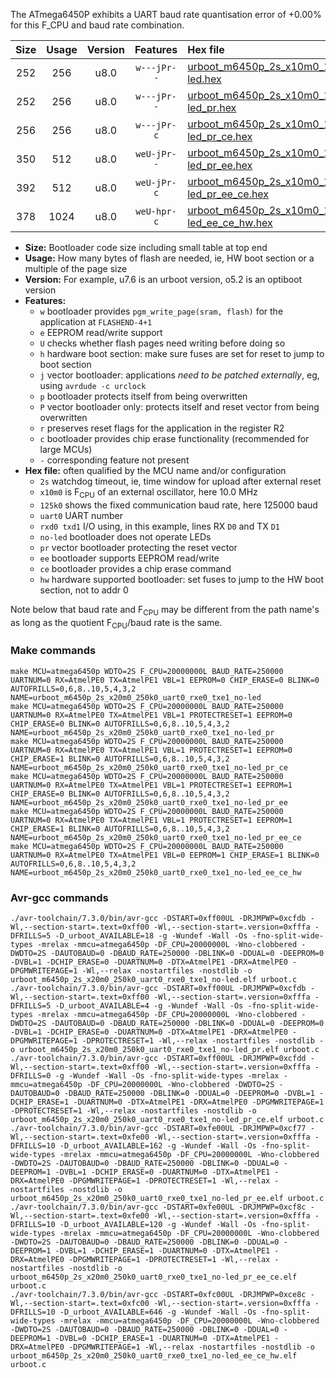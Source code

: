 The ATmega6450P exhibits a UART baud rate quantisation error of +0.00% for this F_CPU and baud rate combination.

|Size|Usage|Version|Features|Hex file|
|:-:|:-:|:-:|:-:|:--|
|252|256|u8.0|`w---jPr--`|[urboot_m6450p_2s_x10m0_125k0_uart0_rxe0_txe1_no-led.hex](https://raw.githubusercontent.com/stefanrueger/urboot.hex/main/mcus/atmega6450p/watchdog_2_s/external_oscillator_x/10m000000_hz/%2B125k0_baud/uart0_rxe0_txe1/no-led/urboot_m6450p_2s_x10m0_125k0_uart0_rxe0_txe1_no-led.hex)|
|252|256|u8.0|`w---jPr--`|[urboot_m6450p_2s_x10m0_125k0_uart0_rxe0_txe1_no-led_pr.hex](https://raw.githubusercontent.com/stefanrueger/urboot.hex/main/mcus/atmega6450p/watchdog_2_s/external_oscillator_x/10m000000_hz/%2B125k0_baud/uart0_rxe0_txe1/no-led/urboot_m6450p_2s_x10m0_125k0_uart0_rxe0_txe1_no-led_pr.hex)|
|256|256|u8.0|`w---jPr-c`|[urboot_m6450p_2s_x10m0_125k0_uart0_rxe0_txe1_no-led_pr_ce.hex](https://raw.githubusercontent.com/stefanrueger/urboot.hex/main/mcus/atmega6450p/watchdog_2_s/external_oscillator_x/10m000000_hz/%2B125k0_baud/uart0_rxe0_txe1/no-led/urboot_m6450p_2s_x10m0_125k0_uart0_rxe0_txe1_no-led_pr_ce.hex)|
|350|512|u8.0|`weU-jPr--`|[urboot_m6450p_2s_x10m0_125k0_uart0_rxe0_txe1_no-led_pr_ee.hex](https://raw.githubusercontent.com/stefanrueger/urboot.hex/main/mcus/atmega6450p/watchdog_2_s/external_oscillator_x/10m000000_hz/%2B125k0_baud/uart0_rxe0_txe1/no-led/urboot_m6450p_2s_x10m0_125k0_uart0_rxe0_txe1_no-led_pr_ee.hex)|
|392|512|u8.0|`weU-jPr-c`|[urboot_m6450p_2s_x10m0_125k0_uart0_rxe0_txe1_no-led_pr_ee_ce.hex](https://raw.githubusercontent.com/stefanrueger/urboot.hex/main/mcus/atmega6450p/watchdog_2_s/external_oscillator_x/10m000000_hz/%2B125k0_baud/uart0_rxe0_txe1/no-led/urboot_m6450p_2s_x10m0_125k0_uart0_rxe0_txe1_no-led_pr_ee_ce.hex)|
|378|1024|u8.0|`weU-hpr-c`|[urboot_m6450p_2s_x10m0_125k0_uart0_rxe0_txe1_no-led_ee_ce_hw.hex](https://raw.githubusercontent.com/stefanrueger/urboot.hex/main/mcus/atmega6450p/watchdog_2_s/external_oscillator_x/10m000000_hz/%2B125k0_baud/uart0_rxe0_txe1/no-led/urboot_m6450p_2s_x10m0_125k0_uart0_rxe0_txe1_no-led_ee_ce_hw.hex)|

- **Size:** Bootloader code size including small table at top end
- **Usage:** How many bytes of flash are needed, ie, HW boot section or a multiple of the page size
- **Version:** For example, u7.6 is an urboot version, o5.2 is an optiboot version
- **Features:**
  + `w` bootloader provides `pgm_write_page(sram, flash)` for the application at `FLASHEND-4+1`
  + `e` EEPROM read/write support
  + `U` checks whether flash pages need writing before doing so
  + `h` hardware boot section: make sure fuses are set for reset to jump to boot section
  + `j` vector bootloader: applications *need to be patched externally*, eg, using `avrdude -c urclock`
  + `p` bootloader protects itself from being overwritten
  + `P` vector bootloader only: protects itself and reset vector from being overwritten
  + `r` preserves reset flags for the application in the register R2
  + `c` bootloader provides chip erase functionality (recommended for large MCUs)
  + `-` corresponding feature not present
- **Hex file:** often qualified by the MCU name and/or configuration
  + `2s` watchdog timeout, ie, time window for upload after external reset
  + `x10m0` is F<sub>CPU</sub> of an external oscillator, here 10.0 MHz
  + `125k0` shows the fixed communication baud rate, here 125000 baud
  + `uart0` UART number
  + `rxd0 txd1` I/O using, in this example, lines RX `D0` and TX `D1`
  + `no-led` bootloader does not operate LEDs
  + `pr` vector bootloader protecting the reset vector
  + `ee` bootloader supports EEPROM read/write
  + `ce` bootloader provides a chip erase command
  + `hw` hardware supported bootloader: set fuses to jump to the HW boot section, not to addr 0


Note below that baud rate and F<sub>CPU</sub> may be different from the path name's as long as the quotient F<sub>CPU</sub>/baud rate is the same.

### Make commands
```
make MCU=atmega6450p WDTO=2S F_CPU=20000000L BAUD_RATE=250000 UARTNUM=0 RX=AtmelPE0 TX=AtmelPE1 VBL=1 EEPROM=0 CHIP_ERASE=0 BLINK=0 AUTOFRILLS=0,6,8..10,5,4,3,2 NAME=urboot_m6450p_2s_x20m0_250k0_uart0_rxe0_txe1_no-led
make MCU=atmega6450p WDTO=2S F_CPU=20000000L BAUD_RATE=250000 UARTNUM=0 RX=AtmelPE0 TX=AtmelPE1 VBL=1 PROTECTRESET=1 EEPROM=0 CHIP_ERASE=0 BLINK=0 AUTOFRILLS=0,6,8..10,5,4,3,2 NAME=urboot_m6450p_2s_x20m0_250k0_uart0_rxe0_txe1_no-led_pr
make MCU=atmega6450p WDTO=2S F_CPU=20000000L BAUD_RATE=250000 UARTNUM=0 RX=AtmelPE0 TX=AtmelPE1 VBL=1 PROTECTRESET=1 EEPROM=0 CHIP_ERASE=1 BLINK=0 AUTOFRILLS=0,6,8..10,5,4,3,2 NAME=urboot_m6450p_2s_x20m0_250k0_uart0_rxe0_txe1_no-led_pr_ce
make MCU=atmega6450p WDTO=2S F_CPU=20000000L BAUD_RATE=250000 UARTNUM=0 RX=AtmelPE0 TX=AtmelPE1 VBL=1 PROTECTRESET=1 EEPROM=1 CHIP_ERASE=0 BLINK=0 AUTOFRILLS=0,6,8..10,5,4,3,2 NAME=urboot_m6450p_2s_x20m0_250k0_uart0_rxe0_txe1_no-led_pr_ee
make MCU=atmega6450p WDTO=2S F_CPU=20000000L BAUD_RATE=250000 UARTNUM=0 RX=AtmelPE0 TX=AtmelPE1 VBL=1 PROTECTRESET=1 EEPROM=1 CHIP_ERASE=1 BLINK=0 AUTOFRILLS=0,6,8..10,5,4,3,2 NAME=urboot_m6450p_2s_x20m0_250k0_uart0_rxe0_txe1_no-led_pr_ee_ce
make MCU=atmega6450p WDTO=2S F_CPU=20000000L BAUD_RATE=250000 UARTNUM=0 RX=AtmelPE0 TX=AtmelPE1 VBL=0 EEPROM=1 CHIP_ERASE=1 BLINK=0 AUTOFRILLS=0,6,8..10,5,4,3,2 NAME=urboot_m6450p_2s_x20m0_250k0_uart0_rxe0_txe1_no-led_ee_ce_hw
```

### Avr-gcc commands
```
./avr-toolchain/7.3.0/bin/avr-gcc -DSTART=0xff00UL -DRJMPWP=0xcfdb -Wl,--section-start=.text=0xff00 -Wl,--section-start=.version=0xfffa -DFRILLS=5 -D_urboot_AVAILABLE=18 -g -Wundef -Wall -Os -fno-split-wide-types -mrelax -mmcu=atmega6450p -DF_CPU=20000000L -Wno-clobbered -DWDTO=2S -DAUTOBAUD=0 -DBAUD_RATE=250000 -DBLINK=0 -DDUAL=0 -DEEPROM=0 -DVBL=1 -DCHIP_ERASE=0 -DUARTNUM=0 -DTX=AtmelPE1 -DRX=AtmelPE0 -DPGMWRITEPAGE=1 -Wl,--relax -nostartfiles -nostdlib -o urboot_m6450p_2s_x20m0_250k0_uart0_rxe0_txe1_no-led.elf urboot.c
./avr-toolchain/7.3.0/bin/avr-gcc -DSTART=0xff00UL -DRJMPWP=0xcfdb -Wl,--section-start=.text=0xff00 -Wl,--section-start=.version=0xfffa -DFRILLS=5 -D_urboot_AVAILABLE=4 -g -Wundef -Wall -Os -fno-split-wide-types -mrelax -mmcu=atmega6450p -DF_CPU=20000000L -Wno-clobbered -DWDTO=2S -DAUTOBAUD=0 -DBAUD_RATE=250000 -DBLINK=0 -DDUAL=0 -DEEPROM=0 -DVBL=1 -DCHIP_ERASE=0 -DUARTNUM=0 -DTX=AtmelPE1 -DRX=AtmelPE0 -DPGMWRITEPAGE=1 -DPROTECTRESET=1 -Wl,--relax -nostartfiles -nostdlib -o urboot_m6450p_2s_x20m0_250k0_uart0_rxe0_txe1_no-led_pr.elf urboot.c
./avr-toolchain/7.3.0/bin/avr-gcc -DSTART=0xff00UL -DRJMPWP=0xcfdd -Wl,--section-start=.text=0xff00 -Wl,--section-start=.version=0xfffa -DFRILLS=0 -g -Wundef -Wall -Os -fno-split-wide-types -mrelax -mmcu=atmega6450p -DF_CPU=20000000L -Wno-clobbered -DWDTO=2S -DAUTOBAUD=0 -DBAUD_RATE=250000 -DBLINK=0 -DDUAL=0 -DEEPROM=0 -DVBL=1 -DCHIP_ERASE=1 -DUARTNUM=0 -DTX=AtmelPE1 -DRX=AtmelPE0 -DPGMWRITEPAGE=1 -DPROTECTRESET=1 -Wl,--relax -nostartfiles -nostdlib -o urboot_m6450p_2s_x20m0_250k0_uart0_rxe0_txe1_no-led_pr_ce.elf urboot.c
./avr-toolchain/7.3.0/bin/avr-gcc -DSTART=0xfe00UL -DRJMPWP=0xcf77 -Wl,--section-start=.text=0xfe00 -Wl,--section-start=.version=0xfffa -DFRILLS=10 -D_urboot_AVAILABLE=162 -g -Wundef -Wall -Os -fno-split-wide-types -mrelax -mmcu=atmega6450p -DF_CPU=20000000L -Wno-clobbered -DWDTO=2S -DAUTOBAUD=0 -DBAUD_RATE=250000 -DBLINK=0 -DDUAL=0 -DEEPROM=1 -DVBL=1 -DCHIP_ERASE=0 -DUARTNUM=0 -DTX=AtmelPE1 -DRX=AtmelPE0 -DPGMWRITEPAGE=1 -DPROTECTRESET=1 -Wl,--relax -nostartfiles -nostdlib -o urboot_m6450p_2s_x20m0_250k0_uart0_rxe0_txe1_no-led_pr_ee.elf urboot.c
./avr-toolchain/7.3.0/bin/avr-gcc -DSTART=0xfe00UL -DRJMPWP=0xcf8c -Wl,--section-start=.text=0xfe00 -Wl,--section-start=.version=0xfffa -DFRILLS=10 -D_urboot_AVAILABLE=120 -g -Wundef -Wall -Os -fno-split-wide-types -mrelax -mmcu=atmega6450p -DF_CPU=20000000L -Wno-clobbered -DWDTO=2S -DAUTOBAUD=0 -DBAUD_RATE=250000 -DBLINK=0 -DDUAL=0 -DEEPROM=1 -DVBL=1 -DCHIP_ERASE=1 -DUARTNUM=0 -DTX=AtmelPE1 -DRX=AtmelPE0 -DPGMWRITEPAGE=1 -DPROTECTRESET=1 -Wl,--relax -nostartfiles -nostdlib -o urboot_m6450p_2s_x20m0_250k0_uart0_rxe0_txe1_no-led_pr_ee_ce.elf urboot.c
./avr-toolchain/7.3.0/bin/avr-gcc -DSTART=0xfc00UL -DRJMPWP=0xce8c -Wl,--section-start=.text=0xfc00 -Wl,--section-start=.version=0xfffa -DFRILLS=10 -D_urboot_AVAILABLE=646 -g -Wundef -Wall -Os -fno-split-wide-types -mrelax -mmcu=atmega6450p -DF_CPU=20000000L -Wno-clobbered -DWDTO=2S -DAUTOBAUD=0 -DBAUD_RATE=250000 -DBLINK=0 -DDUAL=0 -DEEPROM=1 -DVBL=0 -DCHIP_ERASE=1 -DUARTNUM=0 -DTX=AtmelPE1 -DRX=AtmelPE0 -DPGMWRITEPAGE=1 -Wl,--relax -nostartfiles -nostdlib -o urboot_m6450p_2s_x20m0_250k0_uart0_rxe0_txe1_no-led_ee_ce_hw.elf urboot.c
```

